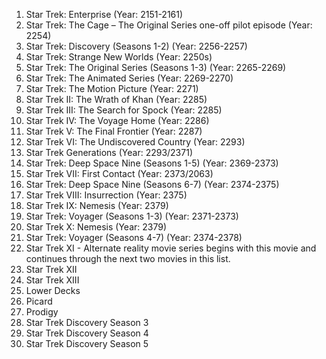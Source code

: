 1. Star Trek: Enterprise (Year: 2151-2161)
2. Star Trek: The Cage – The Original Series one-off pilot episode (Year: 2254)
3. Star Trek: Discovery (Seasons 1-2) (Year: 2256-2257)
4. Star Trek: Strange New Worlds (Year: 2250s)
5. Star Trek: The Original Series (Seasons 1-3) (Year: 2265-2269)
6. Star Trek: The Animated Series (Year: 2269-2270)
7. Star Trek: The Motion Picture (Year: 2271)
8. Star Trek II: The Wrath of Khan (Year: 2285)
9. Star Trek III: The Search for Spock (Year: 2285)
10. Star Trek IV: The Voyage Home (Year: 2286)
11. Star Trek V: The Final Frontier (Year: 2287)
12. Star Trek VI: The Undiscovered Country (Year: 2293)
13. Star Trek Generations (Year: 2293/2371)
14. Star Trek: Deep Space Nine (Seasons 1-5) (Year: 2369-2373)
15. Star Trek VII: First Contact (Year: 2373/2063)
16. Star Trek: Deep Space Nine (Seasons 6-7) (Year: 2374-2375)
17. Star Trek VIII: Insurrection (Year: 2375)
18. Star Trek IX: Nemesis (Year: 2379)
19. Star Trek: Voyager (Seasons 1-3) (Year: 2371-2373)
20. Star Trek X: Nemesis (Year: 2379)
21. Star Trek: Voyager (Seasons 4-7) (Year: 2374-2378)
22. Star Trek XI - Alternate reality movie series begins with this movie and continues through the next two movies in this list.
23. Star Trek XII
24. Star Trek XIII
25. Lower Decks
26. Picard
27. Prodigy
28. Star Trek Discovery Season 3
29. Star Trek Discovery Season 4
30. Star Trek Discovery Season 5